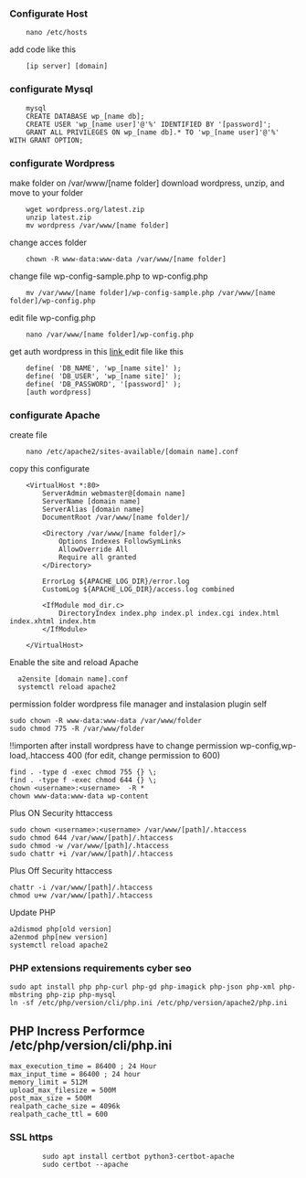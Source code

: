### Configurate Host

```
    nano /etc/hosts
```
add code like this

```
    [ip server] [domain]
```

### configurate Mysql
```
    mysql
    CREATE DATABASE wp_[name db];
    CREATE USER 'wp_[name user]'@'%' IDENTIFIED BY '[password]';
    GRANT ALL PRIVILEGES ON wp_[name db].* TO 'wp_[name user]'@'%' WITH GRANT OPTION;
```

### configurate Wordpress
make folder on /var/www/[name folder]
download wordpress, unzip, and move to your folder
```
    wget wordpress.org/latest.zip
    unzip latest.zip
    mv wordpress /var/www/[name folder]
```
change acces folder
```
    chown -R www-data:www-data /var/www/[name folder]
```
change file wp-config-sample.php to wp-config.php
```
    mv /var/www/[name folder]/wp-config-sample.php /var/www/[name folder]/wp-config.php
```
edit file wp-config.php
```
    nano /var/www/[name folder]/wp-config.php
```
get auth wordpress in this <a href="https://api.wordpress.org/secret-key/1.1/salt/"  target="_blank"> link </a>
edit file like this
```
    define( 'DB_NAME', 'wp_[name site]' );
    define( 'DB_USER', 'wp_[name site]' );
    define( 'DB_PASSWORD', '[password]' );
    [auth wordpress]
```

### configurate Apache
create file
```
    nano /etc/apache2/sites-available/[domain name].conf
```
copy this configurate
```
    <VirtualHost *:80>
        ServerAdmin webmaster@[domain name]
        ServerName [domain name]
        ServerAlias [domain name]
        DocumentRoot /var/www/[name folder]/

        <Directory /var/www/[name folder]/>
            Options Indexes FollowSymLinks
            AllowOverride All
            Require all granted
        </Directory>

        ErrorLog ${APACHE_LOG_DIR}/error.log
        CustomLog ${APACHE_LOG_DIR}/access.log combined

        <IfModule mod_dir.c>
            DirectoryIndex index.php index.pl index.cgi index.html index.xhtml index.htm
        </IfModule>

    </VirtualHost>
```
Enable the site and reload Apache
```
  a2ensite [domain name].conf
  systemctl reload apache2
```
permission folder wordpress file manager and instalasion plugin self
```
sudo chown -R www-data:www-data /var/www/folder
sudo chmod 775 -R /var/www/folder
```
!!importen after install wordpress have to change permission
wp-config,wp-load,.htaccess 400 (for edit, change permission to 600)
```
find . -type d -exec chmod 755 {} \;
find . -type f -exec chmod 644 {} \;
chown <username>:<username>  -R *
chown www-data:www-data wp-content
```
Plus ON Security httaccess
```
sudo chown <username>:<username> /var/www/[path]/.htaccess
sudo chmod 644 /var/www/[path]/.htaccess
sudo chmod -w /var/www/[path]/.htaccess
sudo chattr +i /var/www/[path]/.htaccess
```
Plus Off Security httaccess
```
chattr -i /var/www/[path]/.htaccess
chmod u+w /var/www/[path]/.htaccess
```
Update PHP
```
a2dismod php[old version]
a2enmod php[new version]
systemctl reload apache2
```
### PHP extensions requirements cyber seo
```
sudo apt install php php-curl php-gd php-imagick php-json php-xml php-mbstring php-zip php-mysql
ln -sf /etc/php/version/cli/php.ini /etc/php/version/apache2/php.ini
```
## PHP Incress Performce /etc/php/version/cli/php.ini
```
max_execution_time = 86400 ; 24 Hour
max_input_time = 86400 ; 24 hour
memory_limit = 512M
upload_max_filesize = 500M
post_max_size = 500M
realpath_cache_size = 4096k
realpath_cache_ttl = 600
```
### SSL https
```
        sudo apt install certbot python3-certbot-apache
        sudo certbot --apache
```
